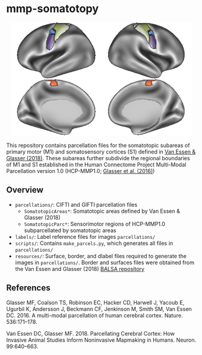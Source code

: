 # mmp-somatotopy

<p align="center">
  <img src="resources/parcellation.png" alt="logo"/>
</p>

This repository contains parcellation files for the somatotopic subareas of primary motor (M1) and somatosensory cortices (S1) defined in [Van Essen & Glasser (2018)](https://www.sciencedirect.com/science/article/pii/S0896627318305427). These subareas further subdivide the regional boundaries of M1 and S1 established in the Human Connectome Project Multi-Modal Parcellation version 1.0 (HCP-MMP1.0; [Glasser et al. (2016)](https://www.nature.com/articles/nature18933)) 

## Overview

- `parcellations/`: CIFTI and GIFTI parcellation files
	- `SomatotopicAreas*`: Somatotopic areas defined by Van Essen & Glasser (2018)
	- `SomatotopicParc*`:  Sensorimotor regions of HCP-MMP1.0 subparcellated by somatotopic areas
- `labels/`: Label reference files for images `parcellations/`
- `scripts/`: Contains `make_parcels.py`, which generates all files in `parcellations/`
- `resources/`: Surface, border, and dlabel files required to generate the images in `parcellations/`. Border and surfaces files were obtained from the Van Essen and Glasser (2018) [BALSA repository](https://balsa.wustl.edu/study/show/xlZB)

## References

Glasser MF, Coalson TS, Robinson EC, Hacker CD, Harwell J, Yacoub E, Ugurbil K, Andersson J, Beckmann CF, Jenkinson M, Smith SM, Van Essen DC. 2016. A multi-modal parcellation of human cerebral cortex. Nature. 536:171–178.

Van Essen DC, Glasser MF. 2018. Parcellating Cerebral Cortex: How Invasive Animal Studies Inform Noninvasive Mapmaking in Humans. Neuron. 99:640–663.